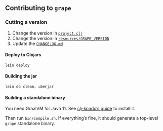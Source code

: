 ## Contributing to `grape`

### Cutting a version

1. Change the version in [`project.clj`](./project.clj)
2. Change the version in [`resources/GRAPE_VERSION`](./resources/GRAPE_VERSION)
3. Update the [`CHANGELOG.md`](./CHANGELOG.md)

#### Deploy to Clojars

    lein deploy

#### Building the jar

    lein do clean, uberjar

#### Building a standalone binary

You need GraalVM for Java 11. See [clj-kondo’s guide][ckg] to install it.

Then run `bin/compile.sh`. If everything’s fine, it should generate a top-level `grape` standalone binary.

[ckg]: https://github.com/borkdude/clj-kondo/blob/e62eb04bc8bdb754a368ca8e7b0e76d8d568253e/doc/build.md#building-from-source
